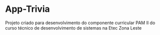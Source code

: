 # App-Trivia
Projeto criado para desenvolvimento do componente curricular PAM II do curso técnico de desenvolvimento de sistemas na Etec Zona Leste
